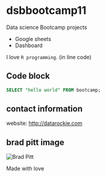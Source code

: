 # dsbbootcamp11
Data science Bootcamp projects

- Google sheets
- Dashboard

I love `R programming`. (in line code)

## Code block
```sql
SELECT "hello world" FROM bootcamp;
```

## contact information
website: http://datarockie.com

## brad pitt image
![Brad Pitt](https://m.media-amazon.com/images/M/MV5BMjA1MjE2MTQ2MV5BMl5BanBnXkFtZTcwMjE5MDY0Nw@@._V1_.jpg)

Made with love
